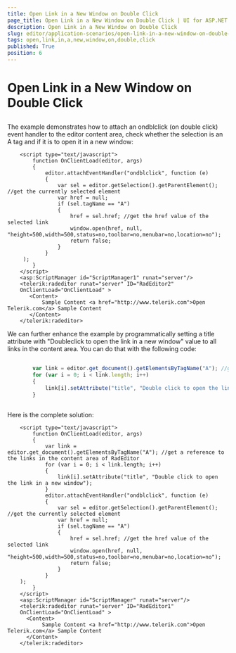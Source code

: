 ```yaml
---
title: Open Link in a New Window on Double Click
page_title: Open Link in a New Window on Double Click | UI for ASP.NET AJAX Documentation
description: Open Link in a New Window on Double Click
slug: editor/application-scenarios/open-link-in-a-new-window-on-double-click
tags: open,link,in,a,new,window,on,double,click
published: True
position: 6
---
```


# Open Link in a New Window on Double Click



## 

The example demonstrates how to attach an ondblclick (on double click) event handler to the editor content area, check whether the selection is an A tag and if it is to open it in a new window:

````ASPNET
	<script type="text/javascript">
	    function OnClientLoad(editor, args)
	    {
	        editor.attachEventHandler("ondblclick", function (e)
	        {
	            var sel = editor.getSelection().getParentElement(); //get the currently selected element
	            var href = null;
	            if (sel.tagName == "A")
	            {
	                href = sel.href; //get the href value of the selected link
	                window.open(href, null, "height=500,width=500,status=no,toolbar=no,menubar=no,location=no");
	                return false;
	            }
	        }
	 );
	    }
	</script>
	<asp:ScriptManager id="ScriptManager1" runat="server"/>
	<telerik:radeditor runat="server" ID="RadEditor2"
	OnClientLoad="OnClientLoad" >
	   <Content>
	       Sample Content <a href="http://www.telerik.com">Open Telerik.com</a> Sample Content  
	   </Content>
	</telerik:radeditor> 
````



We can further enhance the example by programmatically setting a title attribute with "Doubleclick to open the link in a new window" value to all links in the content area. You can do that with the following code:

````JavaScript
	
	    var link = editor.get_document().getElementsByTagName("A"); //get a reference to the links in the content area of RadEditor
	    for (var i = 0; i < link.length; i++)
	    {
	        link[i].setAttribute("title", "Double click to open the link in a new window");
	    }
	          
````



Here is the complete solution:

````ASPNET
	<script type="text/javascript">
	    function OnClientLoad(editor, args)
	    {
	        var link = editor.get_document().getElementsByTagName("A"); //get a reference to the links in the content area of RadEditor
	        for (var i = 0; i < link.length; i++)
	        {
	            link[i].setAttribute("title", "Double click to open the link in a new window");
	        }
	        editor.attachEventHandler("ondblclick", function (e)
	        {
	            var sel = editor.getSelection().getParentElement(); //get the currently selected element
	            var href = null;
	            if (sel.tagName == "A")
	            {
	                href = sel.href; //get the href value of the selected link
	                window.open(href, null, "height=500,width=500,status=no,toolbar=no,menubar=no,location=no");
	                return false;
	            }
	        }
	);
	    }
	</script>
	<asp:ScriptManager id="ScriptManager" runat="server"/>
	<telerik:radeditor runat="server" ID="RadEditor1"
	OnClientLoad="OnClientLoad" >
	  <Content>
	       Sample Content <a href="http://www.telerik.com">Open Telerik.com</a> Sample Content  
	  </Content>
	</telerik:radeditor> 
````


